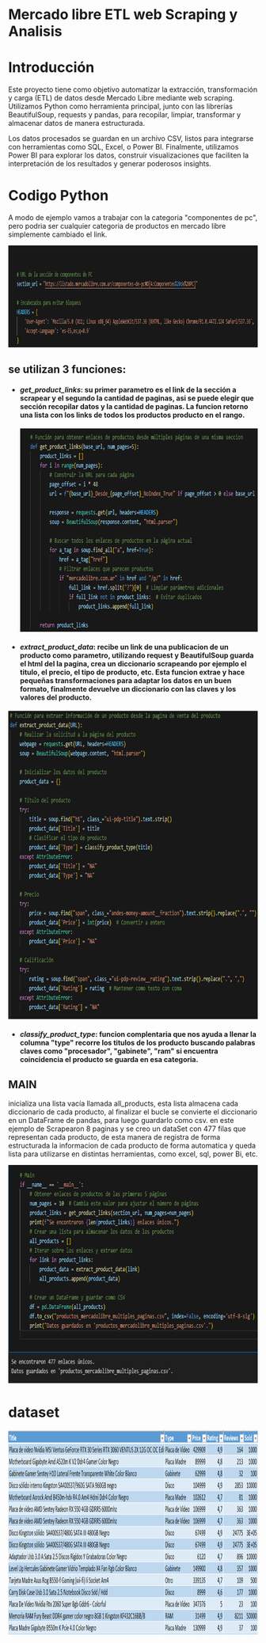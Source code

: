 # **Mercado libre ETL web Scraping y Analisis**

# **Introducción**
Este proyecto tiene como objetivo automatizar la extracción, transformación y carga (ETL) de datos desde Mercado Libre mediante web scraping. Utilizamos Python como herramienta principal, junto con las librerías BeautifulSoup, requests y pandas, para recopilar, limpiar, transformar y almacenar datos de manera estructurada.

Los datos procesados se guardan en un archivo CSV, listos para integrarse con herramientas como SQL, Excel, o Power BI.
Finalmente, utilizamos Power BI para explorar los datos, construir visualizaciones que faciliten la interpretación de los resultados y generar poderosos insights.

# **Codigo Python**

A modo de ejemplo vamos a trabajar con la categoria "componentes de pc", pero podria ser cualquier categoria de productos en mercado libre simplemente cambiado el link.

<img src="Images/URL.png" alt="URL" width="1020" height="206">


## se utilizan 3 funciones:
- #### *get_product_links*: su primer parametro es el link de la sección  a scrapear y el segundo la cantidad de paginas, asi se puede elegir que sección  recopilar datos y la cantidad de paginas. La funcion retorno una lista con los links de todos los productos producto en el rango.

  <img src="Images/get_product_link.png" alt="URL" width="757" height="411">

  
- #### *extract_product_data*: recibe un link de una publicacion de un producto como parametro, utilizando request y BeautifulSoup guarda el html del la pagina, crea un diccionario scrapeando por ejemplo el titulo, el precio, el tipo de producto, etc. Esta funcion extrae y hace pequeñas transformaciones para adaptar los datos en un buen formato, finalmente devuelve un diccionario con las claves y los valores del producto.

<img src="Images/extract_product_data.png" alt="URL" width="794" height="623">


- #### *classify_product_type*: funcion complentaria que nos ayuda a llenar la columna "type" recorre los titulos de los producto buscando palabras claves como "procesador", "gabinete", "ram" si encuentra coincidencia el producto se guarda en esa categoria.



## **MAIN**

inicializa una lista vacía llamada all_products, esta lista almacena cada diccionario de cada producto, al finalizar el bucle se convierte el diccionario en un DataFrame de pandas, para luego guardarlo como csv.
en este ejemplo de Scrapearon 8 paginas y se creo un dataSet con 477 filas que representan cada producto, de esta manera de registra de forma estructurada la informacion de cada producto de forma automatica y queda
lista para utilizarse en distintas herramientas, como excel, sql, power Bi, etc.

<img src="Images/main.png" alt="URL" width="748" height="441">


# **dataset**

<img src="Images/dataSet.png" alt="URL" width="1089" height="413">
